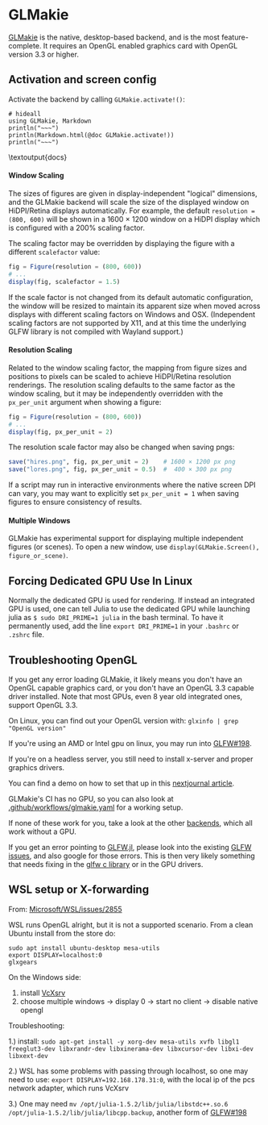 # GLMakie

[GLMakie](https://github.com/MakieOrg/Makie.jl/tree/master/GLMakie) is the native, desktop-based backend, and is the most feature-complete.
It requires an OpenGL enabled graphics card with OpenGL version 3.3 or higher.

## Activation and screen config

Activate the backend by calling `GLMakie.activate!()`:
```julia:docs
# hideall
using GLMakie, Markdown
println("~~~")
println(Markdown.html(@doc GLMakie.activate!))
println("~~~")
```
\textoutput{docs}

#### Window Scaling

The sizes of figures are given in display-independent "logical" dimensions, and the
GLMakie backend will scale the size of the displayed window on HiDPI/Retina displays
automatically.
For example, the default `resolution = (800, 600)` will be shown in a 1600 × 1200 window
on a HiDPI display which is configured with a 200% scaling factor.

The scaling factor may be overridden by displaying the figure with a different
`scalefactor` value:
```julia
fig = Figure(resolution = (800, 600))
# ...
display(fig, scalefactor = 1.5)
```

If the scale factor is not changed from its default automatic configuration, the window
will be resized to maintain its apparent size when moved across displays with different
scaling factors on Windows and OSX.
(Independent scaling factors are not supported by X11, and at this time the underlying
GLFW library is not compiled with Wayland support.)

#### Resolution Scaling

Related to the window scaling factor, the mapping from figure sizes and positions to pixels
can be scaled to achieve HiDPI/Retina resolution renderings.
The resolution scaling defaults to the same factor as the window scaling, but it may
be independently overridden with the `px_per_unit` argument when showing a figure:
```julia
fig = Figure(resolution = (800, 600))
# ...
display(fig, px_per_unit = 2)
```

The resolution scale factor may also be changed when saving pngs:
```julia
save("hires.png", fig, px_per_unit = 2)    # 1600 × 1200 px png
save("lores.png", fig, px_per_unit = 0.5)  #  400 × 300 px png
```
If a script may run in interactive environments where the native screen DPI can vary,
you may want to explicitly set `px_per_unit = 1` when saving figures to ensure consistency
of results.


#### Multiple Windows

GLMakie has experimental support for displaying multiple independent figures (or scenes). To open a new window, use `display(GLMakie.Screen(), figure_or_scene)`.


## Forcing Dedicated GPU Use In Linux

Normally the dedicated GPU is used for rendering.
If instead an integrated GPU is used, one can tell Julia to use the dedicated GPU while launching julia as `$ sudo DRI_PRIME=1 julia` in the bash terminal.
To have it permanently used, add the line `export DRI_PRIME=1` in  your `.bashrc` or `.zshrc` file.

## Troubleshooting OpenGL

If you get any error loading GLMakie, it likely means you don't have an OpenGL capable graphics card, or you don't have an OpenGL 3.3 capable driver installed.
Note that most GPUs, even 8 year old integrated ones, support OpenGL 3.3.

On Linux, you can find out your OpenGL version with:
`glxinfo | grep "OpenGL version"`

If you're using an AMD or Intel gpu on linux, you may run into [GLFW#198](https://github.com/JuliaGL/GLFW.jl/issues/198).

If you're on a headless server, you still need to install x-server and
proper graphics drivers.

You can find a demo on how to set that up in this [nextjournal article](https://nextjournal.com/sdanisch/GLMakie-nogpu).

GLMakie's CI has no GPU, so you can also look at [.github/workflows/glmakie.yaml](https://github.com/MakieOrg/Makie.jl/blob/master/.github/workflows/glmakie.yaml) for a working setup.

If none of these work for you, take a look at the other [backends](/documentation/backends/), which all work without a GPU.

If you get an error pointing to [GLFW.jl](https://github.com/JuliaGL/GLFW.jl), please look into the existing [GLFW issues](https://github.com/JuliaGL/GLFW.jl/issues), and also google for those errors. This is then very likely something that needs fixing in the  [glfw c library](https://github.com/glfw/glfw) or in the GPU drivers.


## WSL setup or X-forwarding

From: [Microsoft/WSL/issues/2855](https://github.com/Microsoft/WSL/issues/2855#issuecomment-358861903)

WSL runs OpenGL alright, but it is not a supported scenario.
From a clean Ubuntu install from the store do:

```
sudo apt install ubuntu-desktop mesa-utils
export DISPLAY=localhost:0
glxgears
```

On the Windows side:

1) install [VcXsrv](https://sourceforge.net/projects/vcxsrv/)
2) choose multiple windows -> display 0 -> start no client -> disable native opengl

Troubleshooting:

1.)  install: `sudo apt-get install -y xorg-dev mesa-utils xvfb libgl1 freeglut3-dev libxrandr-dev libxinerama-dev libxcursor-dev libxi-dev libxext-dev`

2.) WSL has some problems with passing through localhost, so one may need to use: `export DISPLAY=192.168.178.31:0`, with the local ip of the pcs network adapter, which runs VcXsrv

3.) One may need `mv /opt/julia-1.5.2/lib/julia/libstdc++.so.6 /opt/julia-1.5.2/lib/julia/libcpp.backup`, another form of [GLFW#198](https://github.com/JuliaGL/GLFW.jl/issues/198)
